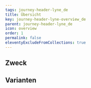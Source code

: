 ```yaml
---
tags: journey-header-lyne_de
title: Übersicht
key: journey-header-lyne-overview_de
parent: journey-header-lyne_de
icon: overview
order: 1
permalink: false
eleventyExcludeFromCollections: true
---
```


## Zweck

## Varianten

